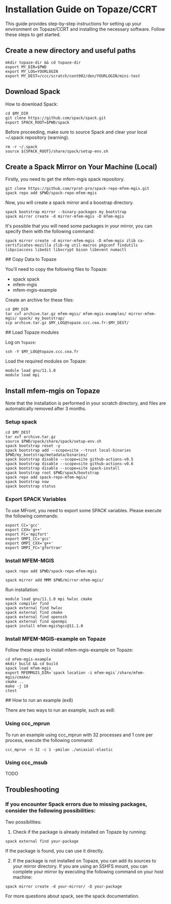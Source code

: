 # Installation Guide on Topaze/CCRT

This guide provides step-by-step instructions for setting up your environment on Topaze/CCRT and installing the necessary software. Follow these steps to get started.

## Create a new directory and useful paths

```
mkdir topaze-dir && cd topaze-dir
export MY_DIR=$PWD
export MY_LOG=YOURLOGIN
export MY_DEST=/ccc/scratch/cont002/den/YOURLOGIN/mini-test
```

## Download Spack

How to download Spack: 

```
cd $MY_DIR
git clone https://github.com/spack/spack.git
export SPACK_ROOT=$PWD/spack
```

Before proceeding, make sure to source Spack and clear your local ~/.spack repository (warning).

```
rm -r ~/.spack
source ${SPACK_ROOT}/share/spack/setup-env.sh
```

## Create a Spack Mirror on Your Machine (Local)

Firstly, you need to get the mfem-mgis spack repository.

```
git clone https://github.com/rprat-pro/spack-repo-mfem-mgis.git
spack repo add $PWD/spack-repo-mfem-mgis
```

Now, you will create a spack mirror and a boostrap directory.

```
spack bootstrap mirror --binary-packages my_bootstrap
spack mirror create -d mirror-mfem-mgis -D mfem-mgis
```

It's possible that you will need some packages in your mirror, you can specify them with the following command:

```
spack mirror create -d mirror-mfem-mgis -D mfem-mgis zlib ca-certificates-mozilla zlib-ng util-macros pkgconf findutils libpciaccess libedit libxcrypt bison libevent numactl
```

## Copy Data to Topaze

You'll need to copy the following files to Topaze:
- spack
  spack
- mfem-mgis
- mfem-mgis-example

Create an archive for these files:

```
cd $MY_DIR
tar cvf archive.tar.gz mfem-mgis/ mfem-mgis-examples/ mirror-mfem-mgis/ spack/ my_bootstrap/
scp archive.tar.gz $MY_LOG@topaze.ccc.cea.fr:$MY_DEST/
```

## Load Topaze modules
 
Log on `Topaze`: 

```
ssh -Y $MY_LOG@topaze.ccc.cea.fr
```

Load the required modules on Topaze:

```
module load gnu/11.1.0
module load mpi
```
## Install mfem-mgis on Topaze

Note that the installation is performed in your scratch directory, and files are automatically removed after 3 months.

### Setup spack

```
cd $MY_DEST
tar xvf archive.tar.gz
source $PWD/spack/share/spack/setup-env.sh
spack bootstrap reset -y
spack bootstrap add --scope=site --trust local-binaries $PWD/my_bootstrap/metadata/binaries/
spack bootstrap disable --scope=site github-actions-v0.5
spack bootstrap disable --scope=site github-actions-v0.6
spack bootstrap disable --scope=site spack-install
spack bootstrap root $PWD/spack/bootstrap
spack repo add spack-repo-mfem-mgis/
spack bootstrap now
spack bootstrap status
```

### Export SPACK Variables

To use MFront, you need to export some SPACK variables. Please execute the following commands:

```
export CC='gcc'
export CXX='g++'
export FC='mpifort'
export OMPI_CC='gcc'
export OMPI_CXX='g++'
export OMPI_FC='gfortran'
```

### Install MFEM-MGIS

```
spack repo add $PWD/spack-repo-mfem-mgis

spack mirror add MMM $PWD/mirror-mfem-mgis/
```

Run installation:

```
module load gnu/11.1.0 mpi hwloc cmake
spack compiler find
spack external find hwloc
spack external find cmake
spack external find openssh
spack external find openmpi
spack install mfem-mgis%gcc@11.1.0
```

### Install MFEM-MGIS-example on Topaze

Follow these steps to install mfem-mgis-example on Topaze:

```
cd mfem-mgis-example
mkdir build && cd build
spack load mfem-mgis
export MFEMMGIS_DIR=`spack location -i mfem-mgis`/share/mfem-mgis/cmake/
cmake ..
make -j 10
ctest
```

## How to run an example (ex8)

There are two ways to run an example, such as ex8:

### Using ccc_mprun

To run an example using ccc_mprun with 32 processes and 1 core per process, execute the following command:

```
ccc_mprun -n 32 -c 1 -pmilan ./uniaxial-elastic
```

### Using ccc_msub 

TODO

## Troubleshooting

### If you encounter Spack errors due to missing packages, consider the following possibilities:

Two possibilities:

1) Check if the package is already installed on Topaze by running:

```
spack external find your-package
```
If the package is found, you can use it directly.

2) If the package is not installed on Topaze, you can add its sources to your mirror directory. If you are using an SSHFS mount, you can complete your mirror by executing the following command on your host machine: 

```
spack mirror create -d your-mirror/ -D your-package
```

For more questions about spack, see the spack documentation.
